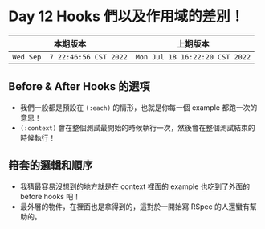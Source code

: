 # Day 12 Hooks 們以及作用域的差別！

|本期版本|上期版本
|:---:|:---:|
`Wed Sep  7 22:46:56 CST 2022` | `Mon Jul 18 16:22:20 CST 2022`

## Before & After Hooks 的選項

* 我們一般都是預設在 `(:each)` 的情形，也就是你每一個 example 都跑一次的意思！
* `(:context)` 會在整個測試最開始的時候執行一次，然後會在整個測試結束的時候執行！

## 箝套的邏輯和順序

* 我猜最容易沒想到的地方就是在 context 裡面的 example 也吃到了外面的 before hooks 吧！
* 最外層的物件，在裡面也是拿得到的，這對於一開始寫 RSpec 的人還蠻有幫助的。


